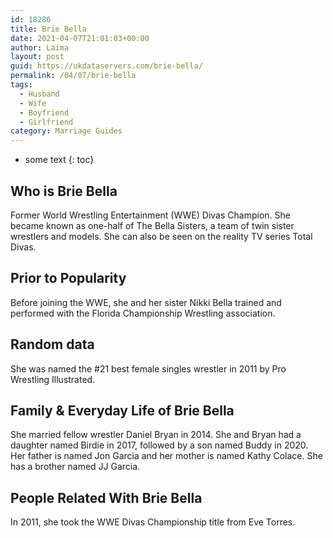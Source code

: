 ```yaml
---
id: 18286
title: Brie Bella
date: 2021-04-07T21:01:03+00:00
author: Laima
layout: post
guid: https://ukdataservers.com/brie-bella/
permalink: /04/07/brie-bella
tags:
  - Husband
  - Wife
  - Boyfriend
  - Girlfriend
category: Marriage Guides
---
```


* some text
{: toc}


## Who is Brie Bella
                  
                  
                  
Former World Wrestling Entertainment (WWE) Divas Champion. She became known as one-half of The Bella Sisters, a team of twin sister wrestlers and models. She can also be seen on the reality TV series Total Divas.
                  
              
            
              
            
                
                
                
## Prior to Popularity
                  
                  
                  
Before joining the WWE, she and her sister Nikki Bella trained and performed with the Florida Championship Wrestling association.
                  
              
            
              
            
                
                
                
## Random data
                  
                  
                  
She was named the #21 best female singles wrestler in 2011 by Pro Wrestling Illustrated.
                  
              
            
              
            
                
                
                
## Family & Everyday Life of Brie Bella
                  
                  
                  
She married fellow wrestler Daniel Bryan in 2014. She and Bryan had a daughter named Birdie in 2017, followed by a son named Buddy in 2020. Her father is named Jon Garcia and her mother is named Kathy Colace. She has a brother named JJ Garcia. 
                  
              
            
              
            
                
                
                
## People Related With Brie Bella
                  
                  
                  
In 2011, she took the WWE Divas Championship title from Eve Torres. 
                  
              
            
              
            
                
              
            
              
              
            
            
              
            
          
          
          